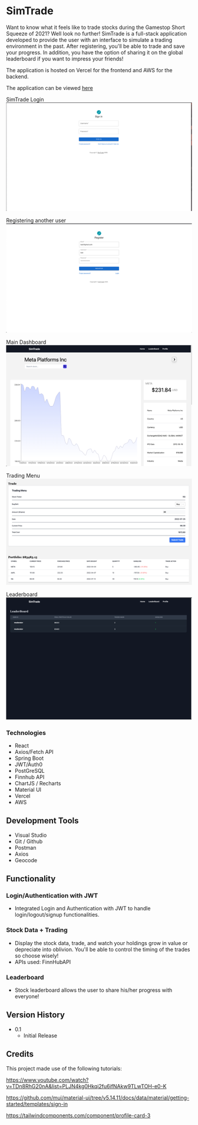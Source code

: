 # SimTrade

Want to know what it feels like to trade stocks during the Gamestop Short Squeeze of 2021? Well look no further! SimTrade is a full-stack application developed to provide the user with an interface to simulate a trading environment in the past. After registering, you'll be able to trade and save your progress. In addition, you have the option of sharing it on the global leaderboard if you want to impress your friends! 

The application is hosted on Vercel for the frontend and AWS for the backend. 

The application can be viewed [here](https://google.com)

SimTrade Login
![Alt text](/public/demo1.png)

Registering another user
![Alt text](/public/demo2.png)

Main Dashboard
![Alt text](/public/demo3.png)

Trading Menu
![Alt text](/public/demo4.png)

Leaderboard
![Alt text](/public/demo5.png)

### Technologies 

* React
* Axios/Fetch API
* Spring Boot
* JWT/Auth0
* PostGreSQL 
* Finnhub API
* ChartJS / Recharts
* Material UI
* Vercel
* AWS

## Development Tools

* Visual Studio
* Git / Github
* Postman
* Axios
* Geocode

## Functionality 

### Login/Authentication with JWT

* Integrated Login and Authentication with JWT to handle login/logout/signup functionalities. 

### Stock Data + Trading

* Display the stock data, trade, and watch your holdings grow in value or depreciate into oblivion. You'll be able to control the timing of the trades so choose wisely!
* APIs used: FinnHubAPI

### Leaderboard
* Stock leaderboard allows the user to share his/her progress with everyone! 

## Version History

* 0.1
    * Initial Release

## Credits 
This project made use of the following tutorials: 

https://www.youtube.com/watch?v=TDn8RhG20nA&list=PLJN4kg0Hkqi2fu6ifNAkw9TLwTOH-e0-K

https://github.com/mui/material-ui/tree/v5.14.11/docs/data/material/getting-started/templates/sign-in

https://tailwindcomponents.com/component/profile-card-3

